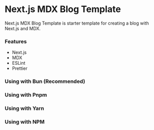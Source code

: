 # Next.js MDX Blog Template

Next.js MDX Blog Template is starter template for creating a blog with Next.js and MDX.

### Features

- Next.js
- MDX
- ESLint
- Prettier

### Using with Bun (Recommended)

### Using with Pnpm

### Using with Yarn

### Using with NPM
